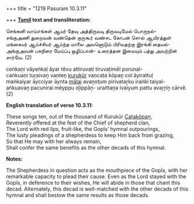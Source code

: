 +++
title = "1219 Pasuram 10.3.11"

+++
**[Tamil](/definition/tamil#history "show Tamil definitions") text and transliteration:**

செங்கனி வாய்எங்கள் ஆயர் தேவு அத்திருவடி திருவடிமேல் பொருநல்-  
சங்குஅணி துறைவன் வண்தென் குருகூர் வண்சட கோபன் சொல் ஆயிரத்துள்  
மங்கையர் ஆய்ச்சியர் ஆய்ந்த மாலை அவனொடும் பிரிவதற்கு இரங்கி தையல்-  
அங்குஅவன் பசுநிரை மேய்ப்பு ஒழிப்பான்- உரைத்தன இவையும் பத்து அவற்றின் சார்வே. (2)

ceṅkaṉi vāyeṅkaḷ āyar tēvu attiruvaṭi tiruvaṭimēl porunal-  
caṅkuaṇi tuṟaivaṉ vaṇteṉ [kurukūr](/definition/kurukur#vaishnavism "show kurukūr definitions") vaṇcaṭa kōpaṉ col āyirattuḷ  
maṅkaiyar āycciyar āynta [mālai](/definition/malai#history "show mālai definitions") avaṉoṭum pirivataṟku iraṅki taiyal-  
aṅkuavaṉ pacunirai mēyppu oḻippāṉ- uraittaṉa ivaiyum pattu avaṟṟiṉ cārvē. (2)

**English translation of verse 10.3.11:**

These songs ten, out of the thousand of Kurukūr [Caṭakōpaṉ](/definition/catakopan#vaishnavism "show Caṭakōpaṉ definitions"),  
Reverently offered at the feet of the Chief of shepherd clan,  
The Lord with red lips, fruit-like, the Gopīs’ hymnal outpourings,  
The lusty pleadings of a shepherdess to keep Him back from grazing,  
So that He may with her always remain,  
Shall confer the same benefits as the other decads of this hymnal.

**Notes:**

The Shepherdess in question acts as the mouthpiece of the Gopīs, with her remarkable capacity to plead their cause. Even as the Lord stayed with the Gopīs, in deference to their wishes, He will abide in those that chant this decad. Alternately, this decad is well-matched with the other decads of this hymnal and shall bestow the same results as those decads.



